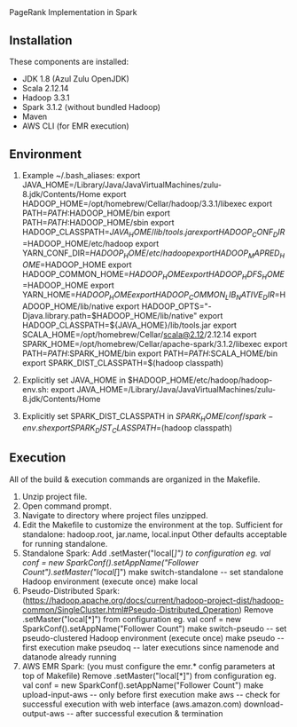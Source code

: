 
##
PageRank Implementation in Spark

Installation
------------
These components are installed:
- JDK 1.8 (Azul Zulu OpenJDK)
- Scala 2.12.14
- Hadoop 3.3.1
- Spark 3.1.2 (without bundled Hadoop)
- Maven
- AWS CLI (for EMR execution)

Environment
-----------
1) Example ~/.bash_aliases:
   export JAVA_HOME=/Library/Java/JavaVirtualMachines/zulu-8.jdk/Contents/Home
   export HADOOP_HOME=/opt/homebrew/Cellar/hadoop/3.3.1/libexec
   export PATH=$PATH:$HADOOP_HOME/bin
   export PATH=$PATH:$HADOOP_HOME/sbin
   export HADOOP_CLASSPATH=${JAVA_HOME}/lib/tools.jar
   export HADOOP_CONF_DIR=$HADOOP_HOME/etc/hadoop
   export YARN_CONF_DIR=$HADOOP_HOME/etc/hadoop
   export HADOOP_MAPRED_HOME=$HADOOP_HOME
   export HADOOP_COMMON_HOME=$HADOOP_HOME
   export HADOOP_HDFS_HOME=$HADOOP_HOME
   export YARN_HOME=$HADOOP_HOME
   export HADOOP_COMMON_LIB_NATIVE_DIR=$HADOOP_HOME/lib/native
   export HADOOP_OPTS="-Djava.library.path=$HADOOP_HOME/lib/native"
   export HADOOP_CLASSPATH=${JAVA_HOME}/lib/tools.jar
   export SCALA_HOME=/opt/homebrew/Cellar/scala@2.12/2.12.14
   export SPARK_HOME=/opt/homebrew/Cellar/apache-spark/3.1.2/libexec
   export PATH=$PATH:$SPARK_HOME/bin
   export PATH=$PATH:$SCALA_HOME/bin
   export SPARK_DIST_CLASSPATH=$(hadoop classpath)


2) Explicitly set JAVA_HOME in $HADOOP_HOME/etc/hadoop/hadoop-env.sh:
   export JAVA_HOME=/Library/Java/JavaVirtualMachines/zulu-8.jdk/Contents/Home

3) Explicitly set SPARK_DIST_CLASSPATH in $SPARK_HOME/conf/spark-env.sh
   export SPARK_DIST_CLASSPATH=$(hadoop classpath)

Execution
---------
All of the build & execution commands are organized in the Makefile.
1) Unzip project file.
2) Open command prompt.
3) Navigate to directory where project files unzipped.
4) Edit the Makefile to customize the environment at the top.
   Sufficient for standalone: hadoop.root, jar.name, local.input
   Other defaults acceptable for running standalone.
5) Standalone Spark:
   Add .setMaster("local[*]") to configuration
   eg. val conf = new SparkConf().setAppName("Follower Count").setMaster("local[*]")
   make switch-standalone		-- set standalone Hadoop environment (execute once)
   make local
6) Pseudo-Distributed Spark: (https://hadoop.apache.org/docs/current/hadoop-project-dist/hadoop-common/SingleCluster.html#Pseudo-Distributed_Operation)
   Remove .setMaster("local[*]") from configuration
   eg. val conf = new SparkConf().setAppName("Follower Count")
   make switch-pseudo			-- set pseudo-clustered Hadoop environment (execute once)
   make pseudo					-- first execution
   make pseudoq				-- later executions since namenode and datanode already running
7) AWS EMR Spark: (you must configure the emr.* config parameters at top of Makefile)
   Remove .setMaster("local[*]") from configuration
   eg. val conf = new SparkConf().setAppName("Follower Count")
   make upload-input-aws		-- only before first execution
   make aws					-- check for successful execution with web interface (aws.amazon.com)
   download-output-aws			-- after successful execution & termination
